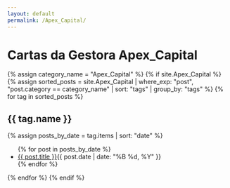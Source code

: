 ```yaml
---
layout: default
permalink: /Apex_Capital/
---
```


<h1>Cartas da Gestora Apex_Capital</h1>
{% assign category_name = "Apex_Capital" %}
{% if site.Apex_Capital %}
{% assign sorted_posts = site.Apex_Capital | where_exp: "post", "post.category == category_name" | sort: "tags" | group_by: "tags" %}
{% for tag in sorted_posts %}
<h2>{{ tag.name }}</h2>
{% assign posts_by_date = tag.items | sort: "date" %}
<ul>
{% for post in posts_by_date %}
<li><a href="{{ post.url | relative_url }}">{{ post.title }}</a><span>{{ post.date | date: "%B %d, %Y" }}</span></li>
{% endfor %}
</ul>
{% endfor %}
{% endif %}
